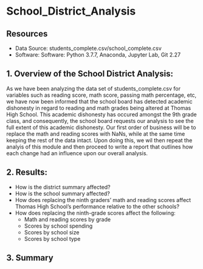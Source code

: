 # School_District_Analysis

## Resources
- Data Source: students_complete.csv/school_complete.csv
- Software:  Software: Python 3.7.7, Anaconda, Jupyter Lab, Git 2.27

## 1. Overview of the School District Analysis:
As we have been analyzing the data set of students_complete.csv for variables such as reading score, math score, passing math percentage, etc, we have now been informed that the school board has detected academic dishonesty in regard to reading and math grades being altered at Thomas High School. This academic dishonesty has occured amongst the 9th grade class, and consequently, the school board requests our analysis to see the full extent of this academic dishonesty. Our first order of business will be to replace the math and reading scores with NaNs, while at the same time keeping the rest of the data intact. Upon doing this, we wil then repeat the analyis of this module and then proceed to write a report that outlines how each change had an influence upon our overall analysis. 

## 2. Results:
- How is the district summary affected?
- How is the school summary affected?
- How does replacing the ninth graders’ math and reading scores affect Thomas High School’s performance relative to the other schools?
- How does replacing the ninth-grade scores affect the following:
  - Math and reading scores by grade
  - Scores by school spending
  - Scores by school size
  - Scores by school type
## 3. Summary
